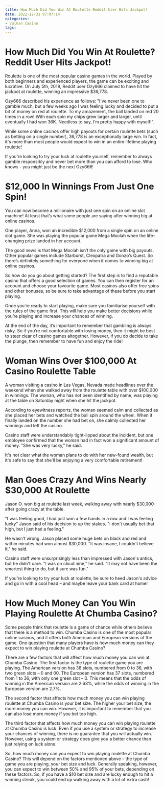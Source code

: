 ```yaml
---
title: How Much Did You Win At Roulette Reddit User Hits Jackpot!
date: 2022-12-31 07:07:14
categories:
- Vulkan Casino
tags:
---
```



#  How Much Did You Win At Roulette? Reddit User Hits Jackpot!

Roulette is one of the most popular casino games in the world. Played by both beginners and experienced players, the game can be exciting and lucrative. On July 5th, 2018, Reddit user Ozy666 claimed to have hit the jackpot at roulette, winning an impressive $36,778.

Ozy666 described his experience as follows:
"I've never been one to gamble much, but a few weeks ago I was feeling lucky and decided to put a bit of money on red at roulette. To my amazement, the ball landed on red 20 times in a row! With each spin my chips grew larger and larger, until eventually I had won 36K. Needless to say, I'm pretty happy with myself!".

While some online casinos offer high payouts for certain roulette bets (such as betting on a single number), 36,778 is an exceptionally large win. In fact, it's more than most people would expect to win in an entire lifetime playing roulette!

If you're looking to try your luck at roulette yourself, remember to always gamble responsibly and never bet more than you can afford to lose. Who knows - you might just be the next Ozy666!

#  $12,000 In Winnings From Just One Spin!

You can now become a millionaire with just one spin on an online slot machine! At least that’s what some people are saying after winning big at online casinos.

One player, Anna, won an incredible $12,000 from a single spin on an online slot game. She was playing the popular game Mega Moolah when the life-changing prize landed in her account.

The good news is that Mega Moolah isn’t the only game with big payouts. Other popular games include Starburst, Cleopatra and Gonzo’s Quest. So there’s definitely something for everyone when it comes to winning big at online casinos.

So how do you go about getting started? The first step is to find a reputable casino that offers a good selection of games. You can then register for an account and choose your favourite game. Most casinos also offer free spins and other bonuses, so be sure to take advantage of these before you start playing.

Once you’re ready to start playing, make sure you familiarise yourself with the rules of the game first. This will help you make better decisions while you’re playing and increase your chances of winning.

At the end of the day, it’s important to remember that gambling is always risky. So if you’re not comfortable with losing money, then it might be best to steer clear of casino games altogether. However, if you do decide to take the plunge, then remember to have fun and enjoy the ride!

#  Woman Wins Over $100,000 At Casino Roulette Table

A woman visiting a casino in Las Vegas, Nevada made headlines over the weekend when she walked away from the roulette table with over $100,000 in winnings. The woman, who has not been identified by name, was playing at the table on Saturday night when she hit the jackpot.

According to eyewitness reports, the woman seemed calm and collected as she placed her bets and watched the ball spin around the wheel. When it finally landed on the number she had bet on, she calmly collected her winnings and left the casino.

Casino staff were understandably tight-lipped about the incident, but one employee confirmed that the woman had in fact won a significant amount of money. "She was very lucky," he said.

It's not clear what the woman plans to do with her new-found wealth, but it's safe to say that she'll be enjoying a very comfortable retirement!

#  Man Goes Crazy And Wins Nearly $30,000 At Roulette

Jason O. won big at roulette last week, walking away with nearly $30,000 after going crazy at the table.

"I was feeling good, I had just won a few hands in a row and I was feeling lucky" Jason said of his decision to up the stakes. "I don't usually bet that high, but I just had a feeling."

He wasn't wrong. Jason placed some huge bets on black and red and within minutes had won almost $30,000. "It was insane, I couldn't believe it," he said.

Casino staff were unsurprisingly less than impressed with Jason's antics, but he didn't care. "I was on cloud nine," he said. "It may not have been the smartest thing to do, but it sure was fun."

If you're looking to try your luck at roulette, be sure to heed Jason's advice and go in with a cool head – and maybe leave your bank card at home!

#  How Much Money Can You Win Playing Roulette At Chumba Casino?

Some people think that roulette is a game of chance while others believe that there is a method to win. Chumba Casino is one of the most popular online casinos, and it offers both American and European versions of the game. One question that many players have is how much money can they expect to win playing roulette at Chumba Casino?

There are a few factors that will affect how much money you can win at Chumba Casino. The first factor is the type of roulette game you are playing. The American version has 38 slots, numbered from 0 to 36, with two green slots – 0 and 00. The European version has 37 slots, numbered from 1 to 36, with only one green slot – 0. This means that the odds of winning in the American version are 2.63%, while the odds of winning in the European version are 2.7%.

The second factor that affects how much money you can win playing roulette at Chumba Casino is your bet size. The higher your bet size, the more money you can win. However, it is important to remember that you can also lose more money if you bet too high.

The third factor that affects how much money you can win playing roulette at Chumba Casino is luck. Even if you use a system or strategy to increase your chances of winning, there is no guarantee that you will actually win. However, using a system or strategy does give you a better chance than just relying on luck alone.

So, how much money can you expect to win playing roulette at Chumba Casino? This will depend on the factors mentioned above – the type of game you are playing, your bet size and luck. Generally speaking, however, you can expect to win between 50% and 95% of your bets, depending on these factors. So, if you have a $10 bet size and are lucky enough to hit a winning streak, you could end up walking away with a lot of extra cash!